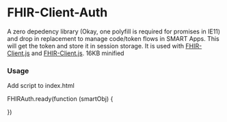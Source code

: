 # FHIR-Client-Auth
A zero depedency library (Okay, one polyfill is required for promises in IE11) and drop in replacement to manage code/token flows in SMART Apps. This will get the token and store it in session storage. It is used with [FHIR-Client.js](https://github.com/smart-on-fhir/client-js) and [FHIR-Client.js](https://github.com/Juxly/fhir-launch-client-auth). 16KB minified

### Usage
Add script to index.html

FHIRAuth.ready(function (smartObj) {

})
